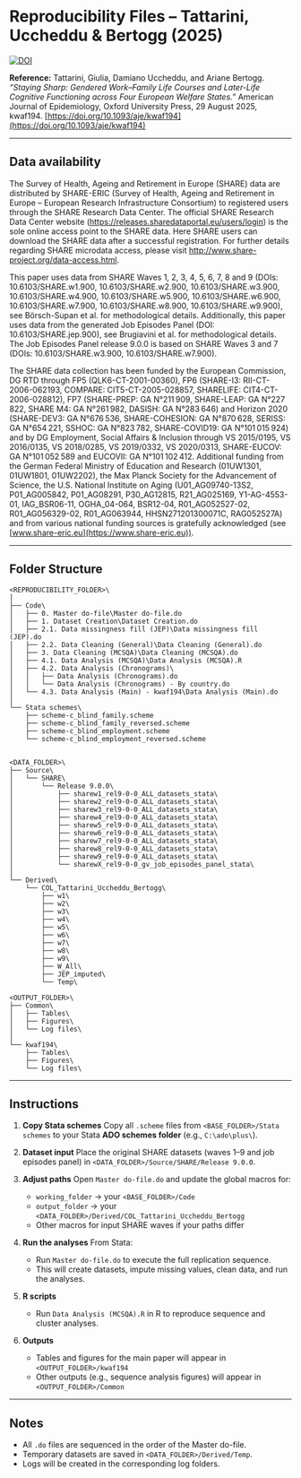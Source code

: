 # Reproducibility Files – Tattarini, Uccheddu & Bertogg (2025)

[![DOI](https://zenodo.org/badge/DOI/10.5281/zenodo.17288437.svg)](https://doi.org/10.5281/zenodo.17288437)

**Reference:**
Tattarini, Giulia, Damiano Uccheddu, and Ariane Bertogg. *“Staying Sharp: Gendered Work–Family Life Courses and Later-Life Cognitive Functioning across Four European Welfare States.”* American Journal of Epidemiology, Oxford University Press, 29 August 2025, kwaf194. [https://doi.org/10.1093/aje/kwaf194](https://doi.org/10.1093/aje/kwaf194)

---

## Data availability

The Survey of Health, Ageing and Retirement in Europe (SHARE) data are distributed by SHARE-ERIC (Survey of Health, Ageing and Retirement in Europe – European Research Infrastructure Consortium) to registered users through the SHARE Research Data Center. The official SHARE Research Data Center website (https://releases.sharedataportal.eu/users/login) is the sole online access point to the SHARE data. Here SHARE users can download the SHARE data after a successful registration. For further details regarding SHARE microdata access, please visit http://www.share-project.org/data-access.html.

This paper uses data from SHARE Waves 1, 2, 3, 4, 5, 6, 7, 8 and 9 (DOIs: 10.6103/SHARE.w1.900, 10.6103/SHARE.w2.900, 10.6103/SHARE.w3.900, 10.6103/SHARE.w4.900, 10.6103/SHARE.w5.900, 10.6103/SHARE.w6.900, 10.6103/SHARE.w7.900, 10.6103/SHARE.w8.900, 10.6103/SHARE.w9.900), see Börsch-Supan et al. for methodological details. Additionally, this paper uses data from the generated Job Episodes Panel (DOI: 10.6103/SHARE.jep.900), see Brugiavini et al. for methodological details. The Job Episodes Panel release 9.0.0 is based on SHARE Waves 3 and 7 (DOIs: 10.6103/SHARE.w3.900, 10.6103/SHARE.w7.900).

The SHARE data collection has been funded by the European Commission, DG RTD through FP5 (QLK6-CT-2001-00360), FP6 (SHARE-I3: RII-CT-2006-062193, COMPARE: CIT5-CT-2005-028857, SHARELIFE: CIT4-CT-2006-028812), FP7 (SHARE-PREP: GA N°211 909, SHARE-LEAP: GA N°227 822, SHARE M4: GA N°261 982, DASISH: GA N°283 646) and Horizon 2020 (SHARE-DEV3: GA N°676 536, SHARE-COHESION: GA N°870 628, SERISS: GA N°654 221, SSHOC: GA N°823 782, SHARE-COVID19: GA N°101 015 924) and by DG Employment, Social Affairs & Inclusion through VS 2015/0195, VS 2016/0135, VS 2018/0285, VS 2019/0332, VS 2020/0313, SHARE-EUCOV: GA N°101 052 589 and EUCOVII: GA N°101 102 412. Additional funding from the German Federal Ministry of Education and Research (01UW1301, 01UW1801, 01UW2202), the Max Planck Society for the Advancement of Science, the U.S. National Institute on Aging (U01_AG09740-13S2, P01_AG005842, P01_AG08291, P30_AG12815, R21_AG025169, Y1-AG-4553-01, IAG_BSR06-11, OGHA_04-064, BSR12-04, R01_AG052527-02, R01_AG056329-02, R01_AG063944, HHSN271201300071C, RAG052527A) and from various national funding sources is gratefully acknowledged (see [www.share-eric.eu](https://www.share-eric.eu)).

---

## Folder Structure

```
<REPRODUCIBILITY_FOLDER>\
│
├── Code\
│   ├── 0. Master do-file\Master do-file.do
│   ├── 1. Dataset Creation\Dataset Creation.do
│   ├── 2.1. Data missingness fill (JEP)\Data missingness fill (JEP).do
│   ├── 2.2. Data Cleaning (General)\Data Cleaning (General).do
│   ├── 3. Data Cleaning (MCSQA)\Data Cleaning (MCSQA).do
│   ├── 4.1. Data Analysis (MCSQA)\Data Analysis (MCSQA).R
│   ├── 4.2. Data Analysis (Chronograms)\
│   │   ├── Data Analysis (Chronograms).do
│   │   └── Data Analysis (Chronograms) - By country.do
│   └── 4.3. Data Analysis (Main) - kwaf194\Data Analysis (Main).do
│
└── Stata schemes\
    ├── scheme-c_blind_family.scheme
    ├── scheme-c_blind_family_reversed.scheme
    ├── scheme-c_blind_employment.scheme
    └── scheme-c_blind_employment_reversed.scheme


<DATA_FOLDER>\
├── Source\
│   └── SHARE\
│       └── Release 9.0.0\
│           ├── sharew1_rel9-0-0_ALL_datasets_stata\
│           ├── sharew2_rel9-0-0_ALL_datasets_stata\
│           ├── sharew3_rel9-0-0_ALL_datasets_stata\
│           ├── sharew4_rel9-0-0_ALL_datasets_stata\
│           ├── sharew5_rel9-0-0_ALL_datasets_stata\
│           ├── sharew6_rel9-0-0_ALL_datasets_stata\
│           ├── sharew7_rel9-0-0_ALL_datasets_stata\
│           ├── sharew8_rel9-0-0_ALL_datasets_stata\
│           ├── sharew9_rel9-0-0_ALL_datasets_stata\
│           └── sharewX_rel9-0-0_gv_job_episodes_panel_stata\
│
└── Derived\
    └── COL_Tattarini_Uccheddu_Bertogg\
        ├── w1\
        ├── w2\
        ├── w3\
        ├── w4\
        ├── w5\
        ├── w6\
        ├── w7\
        ├── w8\
        ├── w9\
        ├── W_All\
        ├── JEP_imputed\
        └── Temp\

<OUTPUT_FOLDER>\
├── Common\
│   ├── Tables\
│   ├── Figures\
│   └── Log files\
│
└── kwaf194\
    ├── Tables\
    ├── Figures\
    └── Log files\
```

---

## Instructions

1. **Copy Stata schemes**
   Copy all `.scheme` files from `<BASE_FOLDER>/Stata schemes` to your Stata **ADO schemes folder** (e.g., `C:\ado\plus\`).

2. **Dataset input**
   Place the original SHARE datasets (waves 1–9 and job episodes panel) in `<DATA_FOLDER>/Source/SHARE/Release 9.0.0`.

3. **Adjust paths**
   Open `Master do-file.do` and update the global macros for:

   * `working_folder` → your `<BASE_FOLDER>/Code`
   * `output_folder` → your `<DATA_FOLDER>/Derived/COL_Tattarini_Uccheddu_Bertogg`
   * Other macros for input SHARE waves if your paths differ

4. **Run the analyses**
   From Stata:

   * Run `Master do-file.do` to execute the full replication sequence.
   * This will create datasets, impute missing values, clean data, and run the analyses.

5. **R scripts**

   * Run `Data Analysis (MCSQA).R` in R to reproduce sequence and cluster analyses.

6. **Outputs**

   * Tables and figures for the main paper will appear in `<OUTPUT_FOLDER>/kwaf194`
   * Other outputs (e.g., sequence analysis figures) will appear in `<OUTPUT_FOLDER>/Common`

---

## Notes

* All `.do` files are sequenced in the order of the Master do-file.
* Temporary datasets are saved in `<DATA_FOLDER>/Derived/Temp`.
* Logs will be created in the corresponding log folders.
